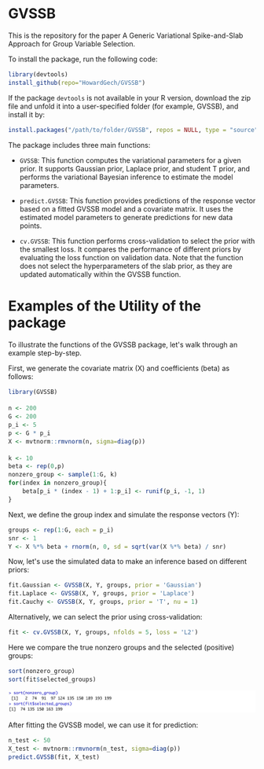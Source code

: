 # GVSSB
This is the repository for the paper A Generic Variational Spike-and-Slab Approach for Group Variable Selection.

To install the package, run the following code:

```r
library(devtools)
install_github(repo="HowardGech/GVSSB")
```

If the package $\texttt{devtools}$ is not available in your R version,  download the zip file and unfold it into a user-specified folder (for example, GVSSB), and install it by:

```r
install.packages("/path/to/folder/GVSSB", repos = NULL, type = "source")
```
The package includes three main functions:

- `GVSSB`: This function computes the variational parameters for a given prior. It supports Gaussian prior, Laplace prior, and student T prior, and performs the variational Bayesian inference to estimate the model parameters.

- `predict.GVSSB`: This function provides predictions of the response vector based on a fitted GVSSB model and a covariate matrix. It uses the estimated model parameters to generate predictions for new data points.

- `cv.GVSSB`: This function performs cross-validation to select the prior with the smallest loss. It compares the performance of different priors by evaluating the loss function on validation data. Note that the function does not select the hyperparameters of the slab prior, as they are updated automatically within the GVSSB function.

# Examples of the Utility of the package

To illustrate the functions of the GVSSB package, let's walk through an example step-by-step.

First, we generate the covariate matrix (X) and coefficients (beta) as follows:
```r
library(GVSSB)

n <- 200
G <- 200
p_i <- 5
p <- G * p_i
X <- mvtnorm::rmvnorm(n, sigma=diag(p))

k <- 10
beta <- rep(0,p)
nonzero_group <- sample(1:G, k)
for(index in nonzero_group){
    beta[p_i * (index - 1) + 1:p_i] <- runif(p_i, -1, 1)
}
```

Next, we define the group index and simulate the response vectors (Y):
```r
groups <- rep(1:G, each = p_i)
snr <- 1
Y <- X %*% beta + rnorm(n, 0, sd = sqrt(var(X %*% beta) / snr)
```
Now, let's use the simulated data to make an inference based on different priors:

```r
fit.Gaussian <- GVSSB(X, Y, groups, prior = 'Gaussian')
fit.Laplace <- GVSSB(X, Y, groups, prior = 'Laplace')
fit.Cauchy <- GVSSB(X, Y, groups, prior = 'T', nu = 1)
```
Alternatively, we can select the prior using cross-validation:

```r
fit <- cv.GVSSB(X, Y, groups, nfolds = 5, loss = 'L2')
```

Here we compare the true nonzero groups and the selected (positive) groups:
```r
sort(nonzero_group)
sort(fit$selected_groups)
```
![Alt text](images/groups_selected.jpg)

After fitting the GVSSB model, we can use it for prediction:

```r
n_test <- 50
X_test <- mvtnorm::rmvnorm(n_test, sigma=diag(p))
predict.GVSSB(fit, X_test)
```
